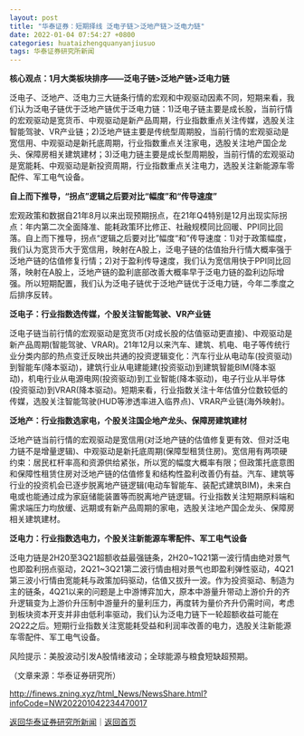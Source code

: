 ```yaml
---
layout: post
title: "华泰证券：短期择线 泛电子链＞泛地产链＞泛电力链"
date: 2022-01-04 07:54:27 +0800
categories: huataizhengquanyanjiusuo
tags: 华泰证券研究所新闻
---
```

<p><strong>核心观点：</strong><strong>1月大类板块排序——泛电子链&gt;泛地产链&gt;泛电力链</strong></p>
 <p>泛电子、泛地产、泛电力三大链条行情的宏观和中观驱动因素不同，短期来看，我们认为泛电子链优于泛地产链优于泛电力链：1)泛电子链主要是成长股，当前行情的宏观驱动是宽货币、中观驱动是新产品周期，行业指数重点关注传媒，选股关注智能驾驶、VR产业链；2)泛地产链主要是传统型周期股，当前行情的宏观驱动是宽信用、中观驱动是新托底周期，行业指数重点关注家电，选股关注地产国企龙头、保障房相关建筑建材；3)泛电力链主要是成长型周期股，当前行情的宏观驱动是宽能耗、中观驱动是新投资周期，行业指数重点关注电力，选股关注新能源车零配件、军工电气设备。</p>
 <p><strong>自上而下推导，“拐点”逻辑之后要对比“幅度”和“传导速度”</strong></p>
 <p>宏观政策和数据自21年8月以来出现预期拐点，在21年Q4特别是12月出现实际拐点：年内第二次全面降准、能耗政策环比修正、社融规模同比回暖、PPI同比回落。自上而下推导，拐点“逻辑之后要对比”幅度“和”传导速度：1)对于政策幅度，我们认为宽货币大于宽信用，映射在A股上，泛电子链的估值抬升行情大概率强于泛地产链的估值修复行情；2)对于盈利传导速度，我们认为宽信用快于PPI同比回落，映射在A股上，泛地产链的盈利底部改善大概率早于泛电力链的盈利边际增强。所以短期配置，我们认为泛电子链优于泛地产链优于泛电力链，今年二季度之后排序反转。</p>
 <p><strong>泛电子：行业指数选传媒，个股关注智能驾驶、VR产业链</strong></p>
 <p>泛电子链当前行情的宏观驱动是宽货币(对成长股的估值驱动更直接)、中观驱动是新产品周期(智能驾驶、VRAR)。21年12月以来汽车、建筑、机电、电子等传统行业分类内部的热点变迁反映出共通的投资逻辑变化：汽车行业从电动车(投资驱动)到智能车(降本驱动)，建筑行业从电建能建(投资驱动)到建筑智能BIM(降本驱动)，机电行业从电源电网(投资驱动)到工业智能(降本驱动)，电子行业从半导体(投资驱动)到VRAR(降本驱动)。短期来看，行业指数关注十年估值分位数较低的传媒，选股关注智能驾驶(HUD等渗透率进入临界点)、VRAR产业链(海外映射)。</p>
 <p><strong>泛地产：行业指数选家电，个股关注国企地产龙头、保障房建筑建材</strong></p>
 <p>泛地产链当前行情的宏观驱动是宽信用(对泛地产链的估值修复更有效、但对泛电力链不是增量逻辑)、中观驱动是新托底周期(保障型租赁住房)。宽信用有两项硬约束：居民杠杆率高和资源供给紧张，所以宽的幅度大概率有限；但政策托底意图和保障性租赁住房对泛地产链的估值修复和结构性盈利改善仍有益。汽车、建筑等行业的投资机会已逐步脱离地产链逻辑(电动车智能车、装配式建筑BIM)，未来白电或也能通过成为家庭储能装置等而脱离地产链逻辑。行业指数关注短期原料端和需求端压力均放缓、远期或有新产品周期的家电，选股关注地产国企龙头、保障房相关建筑建材。</p>
 <p><strong>泛电力：行业指数选电力，个股关注新能源车零配件、军工电气设备</strong></p>
 <p>泛电力链是2H20至3Q21超额收益最强链条，2H20~1Q21第一波行情由绝对景气也即盈利拐点驱动，2Q21~3Q21第二波行情由相对景气也即盈利弹性驱动，4Q21第三波小行情由宽能耗与政策加码驱动，估值又拔升一波。作为投资驱动、制造为主的链条，4Q21以来的问题是上中游博弈加大，原本中游量升带动上游价升的齐升逻辑变为上游价升压制中游量升的量利压力，再度转为量价齐升仍需时间，考虑到板块资本开支并非由低利率驱动，我们认为泛电力链下一轮超额收益可能在2Q22之后。短期行业指数关注宽能耗受益和利润率改善的电力，选股关注新能源车零配件、军工电气设备。</p>
 <p>风险提示：美股波动引发A股情绪波动；全球能源与粮食短缺超预期。</p><p class="em_media">（文章来源：华泰证券研究所）</p>

<http://finews.zning.xyz/html_News/NewsShare.html?infoCode=NW202201042234470017>

[返回华泰证券研究所新闻](//finews.withounder.com/category/huataizhengquanyanjiusuo.html)｜[返回首页](//finews.withounder.com/)